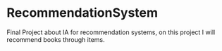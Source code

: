 # RecommendationSystem
Final Project about IA for recommendation systems, on this project I will recommend books through items.
